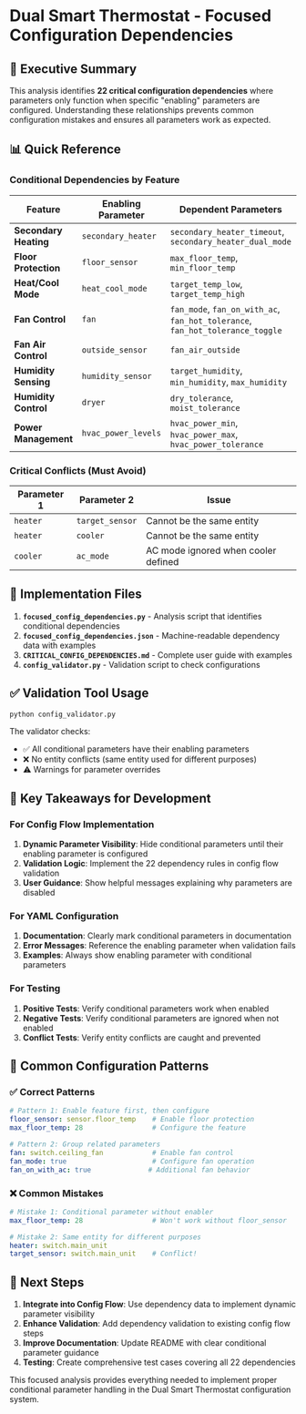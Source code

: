# Dual Smart Thermostat - Focused Configuration Dependencies

## 🎯 Executive Summary

This analysis identifies **22 critical configuration dependencies** where parameters only function when specific "enabling" parameters are configured. Understanding these relationships prevents common configuration mistakes and ensures all parameters work as expected.

## 📊 Quick Reference

### Conditional Dependencies by Feature

| **Feature** | **Enabling Parameter** | **Dependent Parameters** | **Count** |
|-------------|------------------------|--------------------------|-----------|
| **Secondary Heating** | `secondary_heater` | `secondary_heater_timeout`, `secondary_heater_dual_mode` | 2 |
| **Floor Protection** | `floor_sensor` | `max_floor_temp`, `min_floor_temp` | 2 |
| **Heat/Cool Mode** | `heat_cool_mode` | `target_temp_low`, `target_temp_high` | 2 |
| **Fan Control** | `fan` | `fan_mode`, `fan_on_with_ac`, `fan_hot_tolerance`, `fan_hot_tolerance_toggle` | 4 |
| **Fan Air Control** | `outside_sensor` | `fan_air_outside` | 1 |
| **Humidity Sensing** | `humidity_sensor` | `target_humidity`, `min_humidity`, `max_humidity` | 3 |
| **Humidity Control** | `dryer` | `dry_tolerance`, `moist_tolerance` | 2 |
| **Power Management** | `hvac_power_levels` | `hvac_power_min`, `hvac_power_max`, `hvac_power_tolerance` | 3 |

### Critical Conflicts (Must Avoid)

| **Parameter 1** | **Parameter 2** | **Issue** |
|-----------------|-----------------|-----------|
| `heater` | `target_sensor` | Cannot be the same entity |
| `heater` | `cooler` | Cannot be the same entity |
| `cooler` | `ac_mode` | AC mode ignored when cooler defined |

## 🔧 Implementation Files

1. **`focused_config_dependencies.py`** - Analysis script that identifies conditional dependencies
2. **`focused_config_dependencies.json`** - Machine-readable dependency data with examples
3. **`CRITICAL_CONFIG_DEPENDENCIES.md`** - Complete user guide with examples
4. **`config_validator.py`** - Validation script to check configurations

## ✅ Validation Tool Usage

```bash
python config_validator.py
```

The validator checks:
- ✅ All conditional parameters have their enabling parameters
- ❌ No entity conflicts (same entity used for different purposes)
- ⚠️  Warnings for parameter overrides

## 🎯 Key Takeaways for Development

### For Config Flow Implementation
1. **Dynamic Parameter Visibility**: Hide conditional parameters until their enabling parameter is configured
2. **Validation Logic**: Implement the 22 dependency rules in config flow validation
3. **User Guidance**: Show helpful messages explaining why parameters are disabled

### For YAML Configuration
1. **Documentation**: Clearly mark conditional parameters in documentation
2. **Error Messages**: Reference the enabling parameter when validation fails
3. **Examples**: Always show enabling parameter with conditional parameters

### For Testing
1. **Positive Tests**: Verify conditional parameters work when enabled
2. **Negative Tests**: Verify conditional parameters are ignored when not enabled
3. **Conflict Tests**: Verify entity conflicts are caught and prevented

## 📝 Common Configuration Patterns

### ✅ Correct Patterns
```yaml
# Pattern 1: Enable feature first, then configure
floor_sensor: sensor.floor_temp    # Enable floor protection
max_floor_temp: 28                 # Configure the feature

# Pattern 2: Group related parameters
fan: switch.ceiling_fan            # Enable fan control
fan_mode: true                     # Configure fan operation
fan_on_with_ac: true              # Additional fan behavior
```

### ❌ Common Mistakes
```yaml
# Mistake 1: Conditional parameter without enabler
max_floor_temp: 28                 # Won't work without floor_sensor

# Mistake 2: Same entity for different purposes
heater: switch.main_unit
target_sensor: switch.main_unit    # Conflict!
```

## 🚀 Next Steps

1. **Integrate into Config Flow**: Use dependency data to implement dynamic parameter visibility
2. **Enhance Validation**: Add dependency validation to existing config flow steps
3. **Improve Documentation**: Update README with clear conditional parameter guidance
4. **Testing**: Create comprehensive test cases covering all 22 dependencies

This focused analysis provides everything needed to implement proper conditional parameter handling in the Dual Smart Thermostat configuration system.
